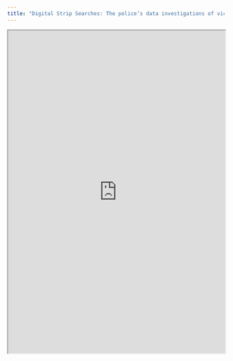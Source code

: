 ```yaml
---
title: "Digital Strip Searches: The police’s data investigations of victims (July 2019)"
---
```



<iframe height="750" width="100%" src="https://ewelton.github.io/ktest/wiki.html#Digital%20Strip%20Searches:%20The%20police%E2%80%99s%20data%20investigations%20of%20victims%20(July%202019)"></iframe>
